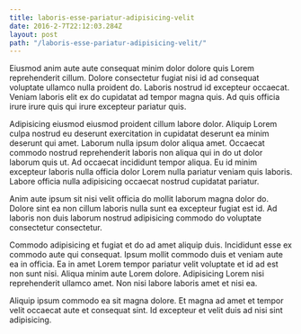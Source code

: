 ```yaml
---
title: laboris-esse-pariatur-adipisicing-velit
date: 2016-2-7T22:12:03.284Z
layout: post
path: "/laboris-esse-pariatur-adipisicing-velit/"
---
```


Eiusmod anim aute aute consequat minim dolor dolore quis Lorem reprehenderit cillum. Dolore consectetur fugiat nisi id ad consequat voluptate ullamco nulla proident do. Laboris nostrud id excepteur occaecat. Veniam laboris elit ex do cupidatat ad tempor magna quis. Ad quis officia irure irure quis qui irure excepteur pariatur quis.

Adipisicing eiusmod eiusmod proident cillum labore dolor. Aliquip Lorem culpa nostrud eu deserunt exercitation in cupidatat deserunt ea minim deserunt qui amet. Laborum nulla ipsum dolor aliqua amet. Occaecat commodo nostrud reprehenderit laboris non aliqua qui in do ut dolor laborum quis ut. Ad occaecat incididunt tempor aliqua. Eu id minim excepteur laboris nulla officia dolor Lorem nulla pariatur veniam quis laboris. Labore officia nulla adipisicing occaecat nostrud cupidatat pariatur.

Anim aute ipsum sit nisi velit officia do mollit laborum magna dolor do. Dolore sint ea non cillum laboris nulla sunt ea excepteur fugiat est id. Ad laboris non duis laborum nostrud adipisicing commodo do voluptate consectetur consectetur.

Commodo adipisicing et fugiat et do ad amet aliquip duis. Incididunt esse ex commodo aute qui consequat. Ipsum mollit commodo duis et veniam aute ea in officia. Ea in amet Lorem tempor pariatur velit voluptate et id ad est non sunt nisi. Aliqua minim aute Lorem dolore. Adipisicing Lorem nisi reprehenderit ullamco amet. Non nisi labore laboris amet et nisi ea.

Aliquip ipsum commodo ea sit magna dolore. Et magna ad amet et tempor velit occaecat aute et consequat sint. Id excepteur et velit duis ad nisi sint adipisicing.